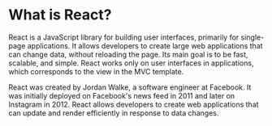 # What is React?

React is a JavaScript library for building user interfaces, primarily for single-page applications. It allows developers to create large web applications that can change data, without reloading the page. Its main goal is to be fast, scalable, and simple. React works only on user interfaces in applications, which corresponds to the view in the MVC template.

React was created by Jordan Walke, a software engineer at Facebook. It was initially deployed on Facebook's news feed in 2011 and later on Instagram in 2012. React allows developers to create web applications that can update and render efficiently in response to data changes.

